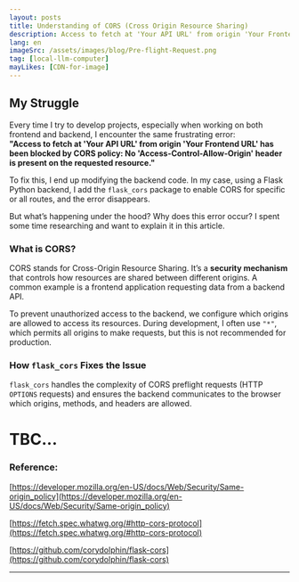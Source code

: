```yaml
---
layout: posts
title: Understanding of CORS (Cross Origin Resource Sharing)
description: Access to fetch at 'Your API URL' from origin 'Your Frontend URL' has been blocked by CORS policy, No 'Access-Control-Allow-Origin' header is present on the requested resource." 
lang: en
imageSrc: /assets/images/blog/Pre-flight-Request.png
tag: [local-llm-computer]
mayLikes: [CDN-for-image]
---
```


## **My Struggle**
Every time I try to develop projects, especially when working on both frontend and backend, I encounter the same frustrating error:  
**"Access to fetch at 'Your API URL' from origin 'Your Frontend URL' has been blocked by CORS policy: No 'Access-Control-Allow-Origin' header is present on the requested resource."**

To fix this, I end up modifying the backend code. In my case, using a Flask Python backend, I add the `flask_cors` package to enable CORS for specific or all routes, and the error disappears.

But what’s happening under the hood? Why does this error occur? I spent some time researching and want to explain it in this article.

### **What is CORS?**
CORS stands for Cross-Origin Resource Sharing. It’s a **security mechanism** that controls how resources are shared between different origins. A common example is a frontend application requesting data from a backend API.

To prevent unauthorized access to the backend, we configure which origins are allowed to access its resources. During development, I often use `"*"`, which permits all origins to make requests, but this is not recommended for production.

### **How `flask_cors` Fixes the Issue**

`flask_cors` handles the complexity of CORS preflight requests (HTTP `OPTIONS` requests) and ensures the backend communicates to the browser which origins, methods, and headers are allowed.


# **TBC...**




### **Reference:**

[https://developer.mozilla.org/en-US/docs/Web/Security/Same-origin_policy](https://developer.mozilla.org/en-US/docs/Web/Security/Same-origin_policy)

[https://fetch.spec.whatwg.org/#http-cors-protocol](https://fetch.spec.whatwg.org/#http-cors-protocol)

[https://github.com/corydolphin/flask-cors](https://github.com/corydolphin/flask-cors)

---